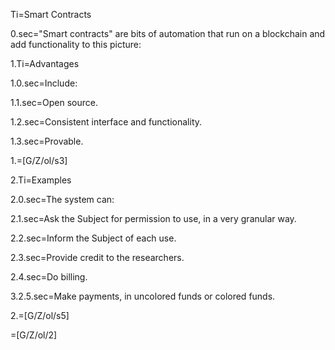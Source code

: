 Ti=Smart Contracts

0.sec="Smart contracts" are bits of automation that run on a blockchain and add functionality to this picture:

1.Ti=Advantages

1.0.sec=Include:

1.1.sec=Open source.

1.2.sec=Consistent interface and functionality.

1.3.sec=Provable.

1.=[G/Z/ol/s3]

2.Ti=Examples

2.0.sec=The system can:

2.1.sec=Ask the Subject for permission to use, in a very granular way.

2.2.sec=Inform the Subject of each use.

2.3.sec=Provide credit to the researchers.

2.4.sec=Do billing.

3.2.5.sec=Make payments, in uncolored funds or colored funds.

2.=[G/Z/ol/s5]

=[G/Z/ol/2]
